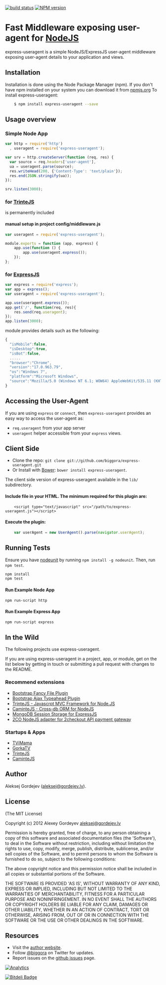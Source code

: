 [![build status](https://secure.travis-ci.org/biggora/express-useragent.png)](http://travis-ci.org/biggora/express-useragent)
[![NPM version](https://badge.fury.io/js/express-useragent.png)](http://badge.fury.io/js/express-useragent)
# Fast Middleware exposing user-agent for [NodeJS](http://nodejs.org/)

express-useragent is a simple NodeJS/ExpressJS user-agent middleware exposing user-agent details to your application and views.

## Installation

Installation is done using the Node Package Manager (npm). If you don't have npm installed on your system you can download it from [npmjs.org](http://npmjs.org/)
To install express-useragent:
```bash
    $ npm install express-useragent --save
```

## Usage overview

### Simple Node App

```js
var http = require('http')
  , useragent = require('express-useragent');

var srv = http.createServer(function (req, res) {
  var source = req.headers['user-agent'],
  ua = useragent.parse(source);
  res.writeHead(200, {'Content-Type': 'text/plain'});
  res.end(JSON.stringify(ua));
});

srv.listen(3000);
```

### for [TrinteJS](http://www.trintejs.com/)

is permanently included

#### manual setup in project config/middleware.js

```js
var useragent = require('express-useragent');

module.exports = function (app, express) {
    app.use(function () {
        app.use(useragent.express());
    });
};
```

### for [ExpressJS](http://expressjs.com/)

```js
var express = require('express');
var app = express();
var useragent = require('express-useragent');

app.use(useragent.express());
app.get('/', function(req, res){
    res.send(req.useragent);
});
app.listen(3000);
```

module provides details such as the following:

```js
{
  "isMobile":false,
  "isDesktop":true,
  "isBot":false,
  .....
  "browser":"Chrome",
  "version":"17.0.963.79",
  "os":"Windows 7",
  "platform":"Microsoft Windows",
  "source":"Mozilla/5.0 (Windows NT 6.1; WOW64) AppleWebKit/535.11 (KHTML, like Gecko) Chrome/17.0.963.79..."
}

```

## Accessing the User-Agent

If you are using `express` or `connect`, then `express-useragent`
provides an easy way to access the user-agent as:

- `req.useragent` from your app server
- `useragent` helper accessible from your `express` views.

## Client Side

* Clone the repo: `git clone git://github.com/biggora/express-useragent.git`
* Or Install with [Bower](http://twitter.github.com/bower): `bower install express-useragent`.

The client side version of express-useragent available in the `lib/` subdirectory.

#### Include file in your HTML. The minimum required for this plugin are:
```
    <script type="text/javascript" src="/path/to/express-useragent.js"></script>
```
#### Execute the plugin:
```javascript
    var userAgent = new UserAgent().parse(navigator.userAgent);
```

## Running Tests

Ensure you have [nodeunit](https://github.com/caolan/nodeunit) by running ```npm install -g nodeunit```.
Then, run ```npm test```.

```bash
npm install
npm test
```

#### Run Example Node App

```bash
npm run-script http
```

#### Run Example Express App

```bash
npm run-script express
```

## In the Wild

The following projects use express-useragent.

If you are using express-useragent in a project, app, or module, get on the list below
by getting in touch or submitting a pull request with changes to the README.

### Recommend extensions

- [Bootstrap Fancy File Plugin](http://biggora.github.io/bootstrap-fancyfile/)
- [Bootstrap Ajax Typeahead Plugin](https://github.com/biggora/bootstrap-ajax-typeahead)
- [TrinteJS - Javascrpt MVC Framework for Node.JS](http://www.trintejs.com/)
- [CaminteJS - Cross-db ORM for NodeJS](http://www.camintejs.com/)
- [MongoDB Session Storage for ExpressJS](https://github.com/biggora/express-mongodb)
- [2CO NodeJS adapter for 2checkout API payment gateway](https://github.com/biggora/2co)

### Startups & Apps

- [TViMama](http://tvimama.com/)
- [GorkaTV](https://gorkatv.com/)
- [TrinteJS](http://www.trintejs.com/)
- [CaminteJS](http://www.camintejs.com/)

## Author

Aleksej Gordejev (aleksej@gordejev.lv).

## License

(The MIT License)

Copyright (c) 2012 Alexey Gordeyev <aleksej@gordejev.lv>

Permission is hereby granted, free of charge, to any person obtaining
a copy of this software and associated documentation files (the
'Software'), to deal in the Software without restriction, including
without limitation the rights to use, copy, modify, merge, publish,
distribute, sublicense, and/or sell copies of the Software, and to
permit persons to whom the Software is furnished to do so, subject to
the following conditions:

The above copyright notice and this permission notice shall be
included in all copies or substantial portions of the Software.

THE SOFTWARE IS PROVIDED 'AS IS', WITHOUT WARRANTY OF ANY KIND,
EXPRESS OR IMPLIED, INCLUDING BUT NOT LIMITED TO THE WARRANTIES OF
MERCHANTABILITY, FITNESS FOR A PARTICULAR PURPOSE AND NONINFRINGEMENT.
IN NO EVENT SHALL THE AUTHORS OR COPYRIGHT HOLDERS BE LIABLE FOR ANY
CLAIM, DAMAGES OR OTHER LIABILITY, WHETHER IN AN ACTION OF CONTRACT,
TORT OR OTHERWISE, ARISING FROM, OUT OF OR IN CONNECTION WITH THE
SOFTWARE OR THE USE OR OTHER DEALINGS IN THE SOFTWARE.


## Resources

- Visit the [author website](http://www.gordejev.lv).
- Follow [@biggora](https://twitter.com/#!/biggora) on Twitter for updates.
- Report issues on the [github issues](https://github.com/biggora/express-useragent/issues) page.

[![Analytics](https://ga-beacon.appspot.com/UA-22788134-5/express-useragent/readme)](https://github.com/igrigorik/ga-beacon)

[![Bitdeli Badge](https://d2weczhvl823v0.cloudfront.net/biggora/express-useragent/trend.png)](https://bitdeli.com/free "Bitdeli Badge")
